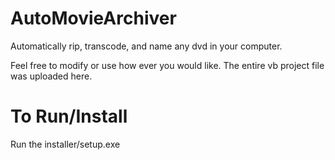 AutoMovieArchiver
=================

Automatically rip, transcode, and name any dvd in your computer.




Feel free to modify or use how ever you would like.  The entire vb project file was uploaded here.  


To Run/Install
==================
Run the installer/setup.exe